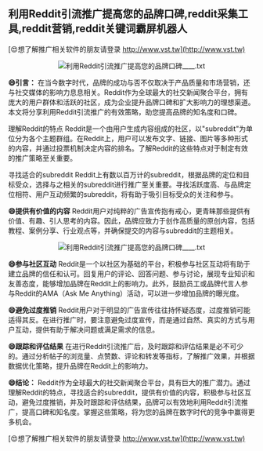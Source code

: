 ## **利用Reddit引流推广提高您的品牌口碑,reddit采集工具,reddit营销,reddit关键词霸屏机器人**

[😍想了解推广相关软件的朋友请登录 http://www.vst.tw](http://www.vst.tw)

 <center><img src="https://vst.tw/MP4/tuiguang/png/4.png" alt="利用Reddit引流推广提高您的品牌口碑____.txt"></center>

**😄引言：**
在当今数字时代，品牌的成功与否不仅取决于产品质量和市场营销，还与社交媒体的影响力息息相关。Reddit作为全球最大的社交新闻聚合平台，拥有庞大的用户群体和活跃的社区，成为企业提升品牌口碑和扩大影响力的理想渠道。本文将分享利用Reddit引流推广的有效策略，助您提高品牌的知名度和口碑。

理解Reddit的特点
Reddit是一个由用户生成内容组成的社区，以"subreddit"为单位分为各个主题群组。在Reddit上，用户可以发布文字、链接、图片等多种形式的内容，并通过投票机制决定内容的排名。了解Reddit的这些特点对于制定有效的推广策略至关重要。

寻找适合的subreddit
Reddit上有数以百万计的subreddit，根据品牌的定位和目标受众，选择与之相关的subreddit进行推广至关重要。寻找活跃度高、与品牌定位相符、用户互动频繁的subreddit，将有助于吸引目标受众的关注和参与。

**😄提供有价值的内容**
Reddit用户对纯粹的广告宣传抱有戒心，更青睐那些提供有价值、有趣、引人思考的内容。因此，品牌应致力于创作高质量的原创内容，包括教程、案例分享、行业观点等，并确保提交的内容与subreddit的主题相关。

 <center><img src="https://vst.tw/MP4/tuiguang/png/2.png" alt="利用Reddit引流推广提高您的品牌口碑____.txt"></center>

**😄参与社区互动**
Reddit是一个以社区为基础的平台，积极参与社区互动将有助于建立品牌的信任和认可。回复用户的评论、回答问题、参与讨论，展现专业知识和友善态度，能够增加品牌在Reddit上的影响力。此外，鼓励员工或品牌代言人参与Reddit的AMA（Ask Me Anything）活动，可以进一步增加品牌的曝光度。

**😄避免过度推销**
Reddit用户对于明显的广告宣传往往持怀疑态度，过度推销可能适得其反。在进行推广时，要注意避免过度宣传，而是通过自然、真实的方式与用户互动，提供有助于解决问题或满足需求的信息。

**😄跟踪和评估结果**
在进行Reddit引流推广后，及时跟踪和评估结果是必不可少的。通过分析帖子的浏览量、点赞数、评论和转发等指标，了解推广效果，并根据数据优化策略，提升品牌在Reddit上的影响力。

**😄结论：**
Reddit作为全球最大的社交新闻聚合平台，具有巨大的推广潜力。通过理解Reddit的特点，寻找适合的subreddit，提供有价值的内容，积极参与社区互动，避免过度推销，并及时跟踪和评估结果，品牌可以有效地利用Reddit引流推广，提高口碑和知名度。掌握这些策略，将为您的品牌在数字时代的竞争中赢得更多机会。

[😍想了解推广相关软件的朋友请登录 http://www.vst.tw](http://www.vst.tw)



